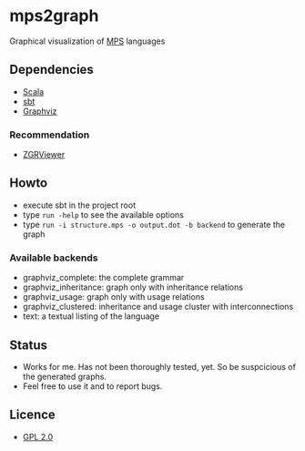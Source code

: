 # mps2graph
Graphical visualization of [MPS](http://www.jetbrains.com/mps/) languages

## Dependencies
 * [Scala](http://www.scala-lang.org/)
 * [sbt](http://code.google.com/p/simple-build-tool/)
 * [Graphviz](http://www.graphviz.org/)
 
### Recommendation
 * [ZGRViewer](http://zvtm.sourceforge.net/zgrviewer.html)
 
## Howto
 * execute sbt in the project root
 * type `run -help` to see the available options
 * type `run -i structure.mps -o output.dot -b backend` to generate the graph
 
### Available backends
 * graphviz_complete: the complete grammar
 * graphviz_inheritance: graph only with inheritance relations
 * graphviz_usage: graph only with usage relations
 * graphviz_clustered: inheritance and usage cluster with interconnections
 * text: a textual listing of the language
 
## Status
 * Works for me. Has not been thoroughly tested, yet. So be suspcicious of the generated graphs.
 * Feel free to use it and to report bugs.

## Licence
 * [GPL 2.0](http://www.gnu.org/licenses/gpl-2.0.html)
 

